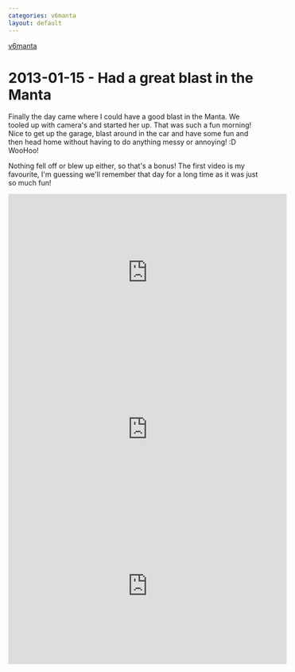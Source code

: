 ```yaml
---
categories: v6manta
layout: default
---
```


[v6manta](/v6manta)

# 2013-01-15 - Had a great blast in the Manta
Finally the day came where I could have a good blast in the Manta. We tooled up with camera's and started her up. That was such a fun morning! Nice to get up the garage, blast around in the car and have some fun and then head home without having to do anything messy or annoying! :D WooHoo!

Nothing fell off or blew up either, so that's a bonus! The first video is my favourite, I'm guessing we'll remember that day for a long time as it was just so much fun!

<iframe width="560" height="315" src="https://www.youtube.com/embed/UcdNlXwaAV8" frameborder="0" allow="accelerometer; autoplay; encrypted-media; gyroscope; picture-in-picture" allowfullscreen></iframe>

<iframe width="560" height="315" src="https://www.youtube.com/embed/_lnzx0tUmPs" frameborder="0" allow="accelerometer; autoplay; encrypted-media; gyroscope; picture-in-picture" allowfullscreen></iframe>

<iframe width="560" height="315" src="https://www.youtube.com/embed/JEPqzxrtlXs" frameborder="0" allow="accelerometer; autoplay; encrypted-media; gyroscope; picture-in-picture" allowfullscreen></iframe>

 

